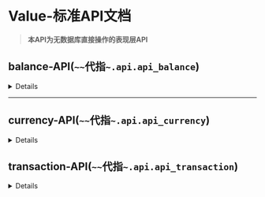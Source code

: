 # Value-标准API文档

> **本API为无数据库直接操作的表现层API**

## balance-API(`~~`代指`~.api.api_balance`)

<details>

### `~~.list_accounts`

```python
async def list_accounts(currency_id: str | None = None) -> list[UserAccountData]:
    """获取指定货币（或默认）的账户列表

    Args:
        currency_id (str | None, optional): 货币ID. Defaults to None.

    Returns:
        list[UserAccountData]: 包含用户数据的列表
    """
    ...
```

### `~~.get_or_create_account`

```python
async def get_or_create_account(
    user_id: str, currency_id: str | None = None
) -> UserAccountData:
    """获取账户数据（不存在就创建）

    Args:
        user_id (str): 用户ID
        currency_id (str | None, optional): 货币ID(不填则使用默认货币)

    Returns:
        UserAccountData: 用户数据
    """
    ...
```

### `~.del_account`

```python
async def del_account(user_id: str, currency_id: str | None = None) -> bool:
    """删除账户

    Args:
        user_id (str): 用户ID
        currency_id (str | None, optional): 货币ID(不填则使用默认货币). Defaults to None.

    Returns:
        bool: 是否成功
    """
```

### `~~.add_balance`

```python
async def add_balance(
    user_id: str,
    amount: float,
    source: str = "_transfer",
    currency_id: str | None = None,
) -> UserAccountData:
    """添加用户余额

    Args:
        user_id (str): 用户ID
        amount (float): 数量
        source (str, optional): 源描述. Defaults to "_transfer".
        currency_id (str | None, optional): 货币ID(不填使用默认). Defaults to None.

    Raises:
        RuntimeError: 如果添加失败则抛出异常

    Returns:
        UserAccountData: 用户账户数据
    """
    ...
```

### `~~.del_balacne`

```python
async def del_balance(
    user_id: str,
    amount: float,
    source: str = "_transfer",
    currency_id: str | None = None,
) -> UserAccountData:
    """减少一个账户的余额

    Args:
        user_id (str): 用户ID
        amount (float): 金额
        source (str, optional): 源说明. Defaults to "_transfer".
        currency_id (str | None, optional): 货币ID(不填则使用默认货币). Defaults to Noen.

    Raises:
        RuntimeError: 如果失败则抛出

    Returns:
        UserAccountData: 用户数据
    """
    ...
```

### `~~.transfer_funds`

```python
async def transfer_funds(
    from_id: str,
    to_id: str,
    amount: float,
    source: str = "",
    currency_id: str | None = None,
) -> UserAccountData:
    """转账

    Args:
        from_id (str): 源账户
        to_id (str): 目标账户
        amount (float): 数量
        source (str, optional): 来源说明. Defaults to "from {from_id} to {to_id}".
        currency_id (str | None, optional): 货币ID（不填则使用默认货币）. Defaults to None.

    Raises:
        RuntimeError: 失败则抛出

    Returns:
        UserAccountData: 用户账户数据
    """
    ...
```


</details>

---

## currency-API(`~~`代指`~.api.api_currency`)

<details>

### `~~.update_currency`

```python
async def update_currency(currency_data: CurrencyData) -> CurrencyData:
    """更新货币信息

    Args:
        currency_data (CurrencyData): 货币数据

    Returns:
        CurrencyData: 货币数据
    """
    ...
```

### `~~.list_currencies`

```python
async def list_currencies() -> list[CurrencyData]:
    """获取所有已存在货币

    Returns:
        list[CurrencyData]: 包含所有已存在货币的列表
    """
    ...
```

### `~~.get_currency`

```python
async def get_currency(currency_id: str) -> CurrencyData | None:
    """获取一个货币信息

    Args:
        currency_id (str): 货币唯一ID

    Returns:
        CurrencyData | None: 货币数据，如果不存在则返回None
    """
    ...
```

### `~~.get_default_currency`

```python
async def get_default_currency() -> CurrencyData:
    """获取默认货币的信息

    Returns:
        CurrencyData: 货币信息
    """
    ...
```

### `~~.create_currency`

```python
async def create_currency(currency_data: CurrencyData) -> CurrencyData:
    """创建货币

    Args:
        currency_data (CurrencyData): 货币数据

    Returns:
        CurrencyData: 货币数据
    """
    ...
```

### `~~.remove_currency`

```python
async def remove_currency(currency_id: str):
    """删除一个货币（警告！这是一个及其危险的操作！这会删除所有关联的账户！）

    Args:
        currency_id (str): 货币唯一ID

    Returns:
        bool: 是否删除成功
    """
    ...
```

</details>

## transaction-API(`~~`代指`~.api.api_transaction`)

<details>

### `~~.get_transaction_history`

```python
async def get_transaction_history(
    account_id: str,
    limit: int = 10,
) -> list[TransactionData]:
    """获取账户历史交易记录

    Args:
        account_id (str): 账户ID
        limit (int, optional): 最大数量. Defaults to 10.

    Returns:
        list[TransactionData]: 包含交易数据的列表
    """
    ...
```

### `~~.remove_transaction`

```python
async def remove_transaction(transaction_id: str) -> bool:
    """删除交易记录

    Args:
        transaction_id (str): 交易ID

    Returns:
        bool: 是否成功删除
    """
    ...
```

</details>

